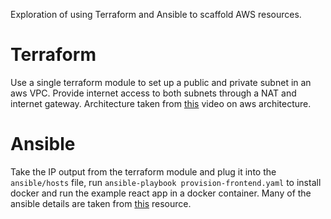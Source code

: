 Exploration of using Terraform and Ansible to scaffold AWS resources.

# Terraform

Use a single terraform module to set up a public and private subnet in an aws VPC. Provide internet access to both subnets through a NAT and internet gateway. Architecture taken from [this](https://www.youtube.com/watch?v=2doSoMN2xvI) video on aws architecture.

# Ansible

Take the IP output from the terraform module and plug it into the `ansible/hosts` file, run `ansible-playbook provision-frontend.yaml` to install docker and run the example react app in a docker container.
Many of the ansible details are taken from [this](https://dev.to/mariehposa/how-to-deploy-an-application-to-aws-ec2-instance-using-terraform-and-ansible-3e78) resource.
